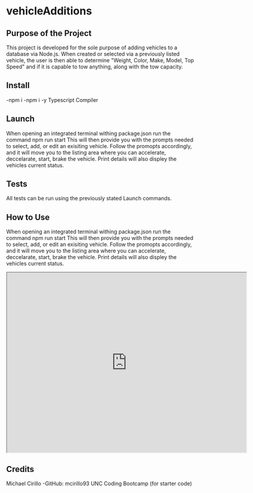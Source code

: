 # vehicleAdditions

## Purpose of the Project 
This project is developed for the sole purpose of adding vehicles to a database via Node.js. When created or selected via a previously listed vehicle, the user is then able to determine "Weight, Color, Make, Model, Top Speed" and if it is capable to tow anything, along with the tow capacity. 

## Install 

-npm i 
-npm i -y 
Typescript Compiler 

## Launch 

When opening an integrated terminal withing package.json run the command 
npm run start 
This will then provide you with the prompts needed to select, add, or edit an exisiting vehicle. 
Follow the promopts accordingly, and it will move you to the listing area where you can accelerate, deccelarate, start, brake the vehicle. 
Print details will also displey the vehicles current status.

## Tests 

All tests can be run using the previously stated Launch commands. 

## How to Use 

When opening an integrated terminal withing package.json run the command 
npm run start 
This will then provide you with the prompts needed to select, add, or edit an exisiting vehicle. 
Follow the promopts accordingly, and it will move you to the listing area where you can accelerate, deccelarate, start, brake the vehicle. 
Print details will also displey the vehicles current status.

<iframe src="https://drive.google.com/file/d/1VAiBOsOouGM5G8B7eO1Pcc5xqgmJTTsc/preview" width="640" height="480"></iframe>

## Credits 
Michael Cirillo 
-GitHub: mcirillo93
UNC Coding Bootcamp (for starter code)
